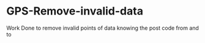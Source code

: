 # GPS-Remove-invalid-data
Work Done to remove invalid points of data knowing the post code from and to
